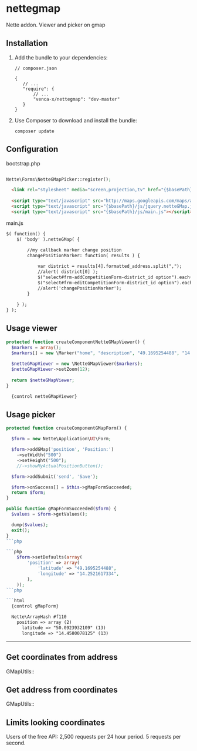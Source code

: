 nettegmap
=========

Nette addon. Viewer and picker on gmap

Installation
------------

 1. Add the bundle to your dependencies:

        // composer.json

        {
           // ...
           "require": {
               // ...
               "venca-x/nettegmap": "dev-master"
           }
        }

 2. Use Composer to download and install the bundle:

        composer update
        


Configuration
-------------

bootstrap.php

```php

Nette\Forms\NetteGMapPicker::register();

```
```html
  <link rel="stylesheet" media="screen,projection,tv" href="{$basePath}/css/netteGMap.css">
  
  <script type="text/javascript" src="http://maps.googleapis.com/maps/api/js?libraries=places&amp;sensor=false"></script>
  <script type="text/javascript" src="{$basePath}/js/jquery.netteGMap.js"></script>
  <script type="text/javascript" src="{$basePath}/js/main.js"></script>
```

main.js
```html
$( function() {
    $( 'body' ).netteGMap( {
	
        //my callback marker change position
        changePositionMarker: function( results ) {

            var district = results[4].formatted_address.split(",");
            //alert( district[0] );
            $("select#frm-addCompetitionForm-district_id option").each(function() { this.selected = ( this.text === district[0] ); });
            $("select#frm-editCompetitionForm-district_id option").each(function() { this.selected = ( this.text === district[0] ); });
            //alert('changePositionMarker');
        }
        
    } );	
} );
```

Usage viewer
-------------

```php
protected function createComponentNetteGMapViewer() {
  $markers = array();
  $markers[] = new \Marker("home", "description", "49.1695254488", "14.2521617334");
  
  $netteGMapViewer = new \NetteGMapViewer($markers);
  $netteGMapViewer->setZoom(12);
  
  return $netteGMapViewer;
}
```
```html
  {control netteGMapViewer}
```


Usage picker
-------------

```php
protected function createComponentGMapForm() {

  $form = new Nette\Application\UI\Form;

  $form->addGMap('position', 'Position:')
    ->setWidth("500")
    ->setHeight("500");
	//->showMyActualPositionButton();

  $form->addSubmit('send', 'Save');

  $form->onSuccess[] = $this->gMapFormSucceeded;
  return $form;
}

public function gMapFormSucceeded($form) {
  $values = $form->getValues();

  dump($values);
  exit();
} 
```php

```php
	$form->setDefaults(array(
		'position' => array(
			'latitude' => "49.1695254488",
			'longitude' => "14.2521617334",
		),
	));
```php

```html
  {control gMapForm}
```

```html
  Nette\ArrayHash #f110
    position => array (2)
      latitude => "50.0923932109" (13)
      longitude => "14.4580078125" (13)
```

----------------------------------------------------------------------------------------------------

Get coordinates from address
-------------

GMapUtils::


Get address from coordinates
-------------

GMapUtils::

Limits looking coordinates
-------------

Users of the free API:
2,500 requests per 24 hour period.
5 requests per second.